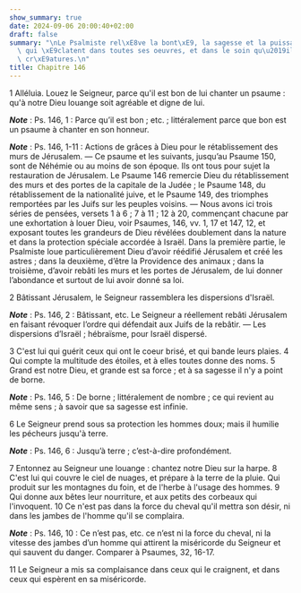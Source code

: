 ```yaml
---
show_summary: true
date: 2024-09-06 20:00:40+02:00
draft: false
summary: "\nLe Psalmiste rel\xE8ve la bont\xE9, la sagesse et la puissance de Dieu,\
  \ qui \xE9clatent dans toutes ses oeuvres, et dans le soin qu\u2019il prend de ses\
  \ cr\xE9atures.\n"
title: Chapitre 146
---
```





1 Alléluia. Louez le Seigneur, parce qu'il est bon de lui chanter un psaume : qu'à notre Dieu louange soit agréable et digne de lui.

***Note*** :  Ps. 146, 1 : Parce qu’il est bon ; etc. ; littéralement parce que bon est un psaume à chanter en son honneur.

***Note*** :  Ps. 146, 1-11 : Actions de grâces à Dieu pour le rétablissement des murs de Jérusalem. ― Ce psaume et les suivants, jusqu’au Psaume 150, sont de Néhémie ou au moins de son époque. Ils ont tous pour sujet la restauration de Jérusalem. Le Psaume 146 remercie Dieu du rétablissement des murs et des portes de la capitale de la Judée ; le Psaume 148, du rétablissement de la nationalité juive, et le Psaume 149, des triomphes remportées par les Juifs sur les peuples voisins. ― Nous avons ici trois séries de pensées, versets 1 à 6 ; 7 à 11 ; 12 à 20, commençant chacune par une exhortation à louer Dieu, voir Psaumes, 146, vv. 1, 17 et 147, 12, et exposant toutes les grandeurs de Dieu révélées doublement dans la nature et dans la protection spéciale accordée à Israël. Dans la première partie, le Psalmiste loue particulièrement Dieu d’avoir réédifié Jérusalem et créé les astres ; dans la deuxième, d’être la Providence des animaux ; dans la troisième, d’avoir rebâti les murs et les portes de Jérusalem, de lui donner
l’abondance et surtout de lui avoir donné sa loi.

2 Bâtissant Jérusalem, le Seigneur rassemblera les dispersions d'Israël.

***Note*** :  Ps. 146, 2 : Bâtissant, etc. Le Seigneur a réellement rebâti Jérusalem en faisant révoquer l’ordre qui défendait aux Juifs de la rebâtir. ― Les dispersions d’Israël ; hébraïsme, pour Israël dispersé.

3 C'est lui qui guérit ceux qui ont le coeur brisé, et qui bande leurs plaies. 4 Qui compte la multitude des étoiles, et à elles toutes donne des noms. 5 Grand est notre Dieu, et grande est sa force ; et à sa sagesse il n'y a point de borne.

***Note*** :  Ps. 146, 5 : De borne ; littéralement de nombre ; ce qui revient au même sens ; à savoir que sa sagesse est infinie.

6 Le Seigneur prend sous sa protection les hommes doux; mais il humilie les pécheurs jusqu'à terre.

***Note*** :  Ps. 146, 6 : Jusqu’à terre ; c’est-à-dire profondément.


7 Entonnez au Seigneur une louange : chantez notre Dieu sur la harpe. 8 C'est lui qui couvre le ciel de nuages, et prépare à la terre de la pluie. Qui produit sur les montagnes du foin, et de l'herbe à l'usage des hommes. 9 Qui donne aux bêtes leur nourriture, et aux petits des corbeaux qui l'invoquent. 10 Ce n'est pas dans la force du cheval qu'il mettra son désir, ni dans les jambes de l'homme qu'il se complaira.

***Note*** :  Ps. 146, 10 : Ce n’est pas, etc. ce n’est ni la force du cheval, ni la vitesse des jambes d’un homme qui attirent la miséricorde du Seigneur et qui sauvent du danger. Comparer à Psaumes, 32, 16-17.

11 Le Seigneur a mis sa complaisance dans ceux qui le craignent, et dans ceux qui espèrent en sa miséricorde.


